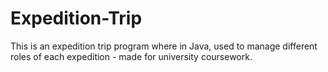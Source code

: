 # Expedition-Trip

This is an expedition trip program where in Java, used to manage different roles of each expedition - made for university coursework.
